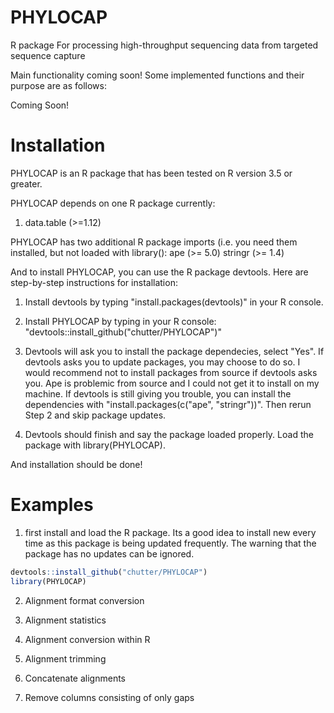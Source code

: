 # PHYLOCAP

R package For processing high-throughput sequencing data from targeted sequence capture

Main functionality coming soon! Some implemented functions and their purpose are as follows: 

Coming Soon!

# Installation

PHYLOCAP is an R package that has been tested on R version 3.5 or greater. 

PHYLOCAP depends on one R package currently:
  1) data.table (>=1.12)

PHYLOCAP has two additional R package imports (i.e. you need them installed, but not loaded  with library(): 
  ape (>= 5.0)
  stringr (>= 1.4)
  
And to install PHYLOCAP, you can use the R package devtools. Here are step-by-step instructions for installation:

1) Install devtools by typing "install.packages(devtools)" in your R console. 

2) Install PHYLOCAP by typing in your R console: "devtools::install_github("chutter/PHYLOCAP")"

3) Devtools will ask you to install the package dependecies, select "Yes". If devtools asks you to update packages, you may choose to do so. I would recommend not to install packages from source if devtools asks you. Ape is problemic from source and I could not get it to install on my machine. If devtools is still giving you trouble, you can install the dependencies with "install.packages(c("ape", "stringr"))". Then rerun Step 2 and skip package updates. 

4) Devtools should finish and say the package loaded properly. Load the package with library(PHYLOCAP). 

And installation should be done! 


# Examples

1) first install and load the R package. Its a good idea to install new every time as this package is being updated frequently. The warning that the package has no updates can be ignored. 

```r
devtools::install_github("chutter/PHYLOCAP")
library(PHYLOCAP)

```

2) Alignment format conversion 




3) Alignment statistics




4) Alignment conversion within R



5) Alignment trimming 



6) Concatenate alignments 


7) Remove columns consisting of only gaps
